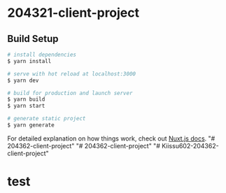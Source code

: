 # 204321-client-project

## Build Setup

```bash
# install dependencies
$ yarn install

# serve with hot reload at localhost:3000
$ yarn dev

# build for production and launch server
$ yarn build
$ yarn start

# generate static project
$ yarn generate
```

For detailed explanation on how things work, check out [Nuxt.js docs](https://nuxtjs.org).
"# 204362-client-project" 
"# 204362-client-project" 
"# Kiissu602-204362-client-project" 


# test
